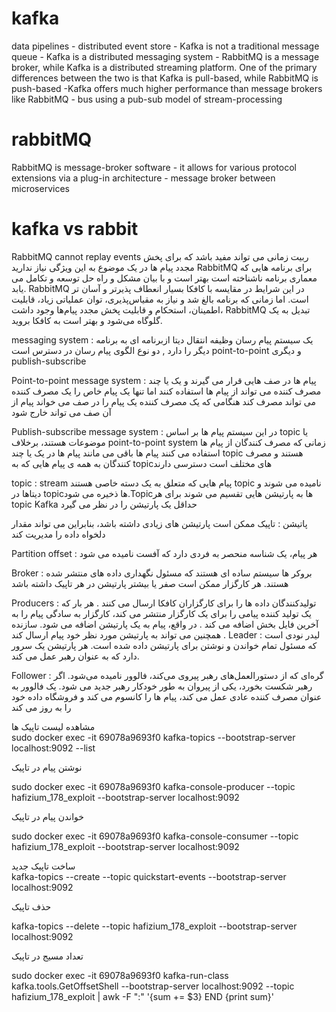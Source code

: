 
# kafka

data pipelines - distributed event store -  Kafka is not a traditional message queue -  Kafka is a distributed messaging system -  RabbitMQ is a message broker, while Kafka is a distributed streaming platform. One of the primary differences between the two is that Kafka is pull-based, while RabbitMQ is push-based -Kafka offers much higher performance than message brokers like RabbitMQ - bus using a pub-sub model of stream-processing

# rabbitMQ

RabbitMQ is message-broker software - it allows for various protocol extensions via a plug-in architecture -  message broker between microservices

# kafka vs rabbit

RabbitMQ cannot replay events ربیت زمانی می تواند مفید باشد که برای پخش مجدد پیام ها در یک موضوع به این ویژگی نیاز ندارید
RabbitMQ برای برنامه هایی که معماری برنامه ناشناخته است بهتر است و با بیان مشکل و راه حل توسعه و تکامل می یابد. RabbitMQ در این شرایط در مقایسه با کافکا بسیار انعطاف پذیرتر و آسان تر است. اما زمانی که برنامه بالغ شد و نیاز به مقیاس‌پذیری، توان عملیاتی زیاد، قابلیت اطمینان، استحکام و قابلیت پخش مجدد پیام‌ها وجود داشت، RabbitMQ تبدیل به یک گلوگاه می‌شود و بهتر است به کافکا بروید.

messaging system : یک سیستم پیام رسان وظیفه انتقال دیتا ازبرنامه ای به برنامه دیگر را دارد  , دو نوع الگوی پیام رسان در دسترس است point-to-point و دیگری publish-subscribe

Point-to-point message system : پیام ها در صف هایی قرار می گیرند و یک یا چند مصرف کننده می تواند از پیام ها استفاده کنند اما تنها یک پیام خاص را یک مصرف کننده می تواند مصرف کند هنگامی که یک مصرف کننده یک پیام را در صف می خواند پیام از آن صف می تواند خارج شود

Publish-subscribe message system : در این سیستم پیام ها بر اساس topic یا موضوعات هستند، برخلاف point-to-point system زمانی که مصرف کنندگان از پیام ها استفاده می کنند پیام ها باقی می مانند پیام ها در یک یا چند topic هستند و مصرف کنندگان به همه ی پیام هایی که به topicهای مختلف است دسترسی دارند

topic : stream پیام هایی که متعلق به یک دسته خاصی هستند topic نامیده می شوند و دیتاها در topicها ذخیره می شود.Topicها به پارتیشن هایی تقسیم می شوند برای هر topic Kafka حداقل یک پارتیشن را در نظر می گیرد

پاتیشن : تاپیک  ممکن است پارتیشن های زیادی داشته باشد، بنابراین می تواند مقدار دلخواه داده را مدیریت کند

Partition offset : هر  پیام، یک شناسه منحصر به فردی دارد که آفست نامیده می شود

Broker : بروکر ها  سیستم ساده ای هستند که مسئول نگهداری داده های منتشر شده هستند. هر کارگزار ممکن است صفر یا بیشتر پارتیشن در هر تاپیک داشته باشد

Producers : تولیدکنندگان داده ها را برای کارگزاران کافکا ارسال می کنند
 . هر بار که یک تولید کننده پیامی را برای یک کارگزار منتشر می کند، کارگزار به سادگی پیام را به آخرین فایل بخش اضافه می کند .  در واقع، پیام به یک پارتیشن اضافه می شود. سازنده همچنین می تواند به پارتیشن مورد نظر خود پیام ارسال کند    .
Leader : لیدر نودی است که مسئول تمام خواندن و نوشتن برای پارتیشن داده شده است. هر پارتیشن یک سرور دارد که به عنوان رهبر عمل می کند.

Follower : گره‌ای که از دستورالعمل‌های رهبر پیروی می‌کند، فالوور نامیده می‌شود. اگر رهبر شکست بخورد، یکی از پیروان به طور خودکار رهبر جدید می شود. یک فالوور به عنوان مصرف کننده عادی عمل می کند، پیام ها را کانسوم می کند و  فروشگاه داده خود را به روز می کند









مشاهده لیست تاپیک ها  
sudo docker exec  -it 69078a9693f0 kafka-topics  --bootstrap-server localhost:9092 --list

نوشتن پیام در تاپیک            

sudo docker exec  -it 69078a9693f0 kafka-console-producer  --topic hafizium_178_exploit --bootstrap-server localhost:9092       

خواندن پیام در تاپیک

sudo docker exec  -it 69078a9693f0 kafka-console-consumer  --topic hafizium_178_exploit --bootstrap-server localhost:9092

ساخت تاپیک جدید                
 kafka-topics --create --topic quickstart-events --bootstrap-server localhost:9092         



حذف تاپیک

kafka-topics --delete --topic hafizium_178_exploit --bootstrap-server localhost:9092

تعداد مسیج در تاپیک

sudo docker exec -it 69078a9693f0 kafka-run-class kafka.tools.GetOffsetShell 
 --bootstrap-server localhost:9092 
  --topic hafizium_178_exploit 
  | awk -F  ":" '{sum += $3} END {print sum}'
  
  

